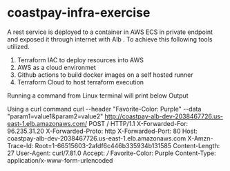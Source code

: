 # coastpay-infra-exercise

A rest service is deployed to a container in AWS ECS in private endpoint and exposed it through internet with Alb . To achieve this following tools utilized.

1) Terraform IAC to deploy resources into AWS
2) AWS as a cloud environmet
3) Github actions to build docker images on a self hosted runner
4) Terraform Cloud to host terraform execution

Running a command from Linux terminal will print below Output

Using a curl command 
curl --header "Favorite-Color: Purple" --data "param1=value1&param2=value2" http://coastpay-alb-dev-2038467726.us-east-1.elb.amazonaws.com/
POST / HTTP/1.1
X-Forwarded-For: 96.235.31.20
X-Forwarded-Proto: http
X-Forwarded-Port: 80
Host: coastpay-alb-dev-2038467726.us-east-1.elb.amazonaws.com
X-Amzn-Trace-Id: Root=1-66515603-2afdf6c446b335934b131585
Content-Length: 27
User-Agent: curl/7.81.0
Accept: */*
Favorite-Color: Purple
Content-Type: application/x-www-form-urlencoded
